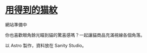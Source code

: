 # [用得到的猫紋](https://goods.carrier.express)

網站準備中

你也喜歡眼角餘光瞄到貓的驚喜感嗎？一起讓貓商品充滿視線各個角落。

以 Astro 製作，資料放在 Sanity Studio。
